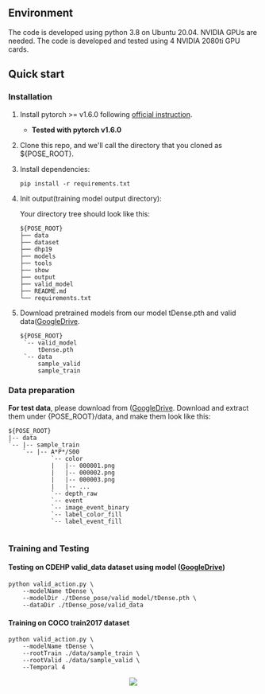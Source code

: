 ## Environment
The code is developed using python 3.8 on Ubuntu 20.04. NVIDIA GPUs are needed. The code is developed and tested using 4 NVIDIA 2080ti GPU cards. 

## Quick start
### Installation
1. Install pytorch >= v1.6.0 following [official instruction](https://pytorch.org/).  
   - **Tested with pytorch v1.6.0**
2. Clone this repo, and we'll call the directory that you cloned as ${POSE_ROOT}.
3. Install dependencies:
   ```
   pip install -r requirements.txt
   ```
4. Init output(training model output directory):

   Your directory tree should look like this:

   ```
   ${POSE_ROOT}
   ├── data
   ├── dataset
   ├── dhp19
   ├── models
   ├── tools
   ├── show
   ├── output
   ├── valid_model 
   ├── README.md
   └── requirements.txt
   ```

7. Download pretrained models from our model tDense.pth and valid data([GoogleDrive](https://drive.google.com/drive/folders/1rfaQ4h2xJx8wlbnXTl5-VCzE5iQpCtN9?usp=sharing).
   ```
   ${POSE_ROOT}
    `-- valid_model
        tDense.pth
    `-- data
        sample_valid
        sample_train
   ```
   
### Data preparation

**For test data**, please download from ([GoogleDrive](https://drive.google.com/drive/folders/1rfaQ4h2xJx8wlbnXTl5-VCzE5iQpCtN9?usp=sharing).
Download and extract them under {POSE_ROOT}/data, and make them look like this:
```
${POSE_ROOT}
|-- data
`-- |-- sample_train
    `-- |-- A*P*/S00
            `-- color
            |   |-- 000001.png
            |   |-- 000002.png
            |   |-- 000003.png
            |   |-- ... 
            `-- depth_raw
            `-- event
            `-- image_event_binary
            `-- label_color_fill
            `-- label_event_fill
            
```

### Training and Testing

#### Testing on CDEHP valid_data dataset using model ([GoogleDrive](https://drive.google.com/drive/folders/1rfaQ4h2xJx8wlbnXTl5-VCzE5iQpCtN9?usp=sharing))
 

```
python valid_action.py \
    --modelName tDense \
    --modelDir ./tDense_pose/valid_model/tDense.pth \
    --dataDir ./tDense_pose/valid_data
```

#### Training on COCO train2017 dataset

```
python valid_action.py \
    --modelName tDense \
    --rootTrain ./data/sample_train \
    --rootValid ./data/sample_valid \
    --Temporal 4
```

<p align='center'>
	<img src="./show.gif" style="zoom:100%;" />
</p>
